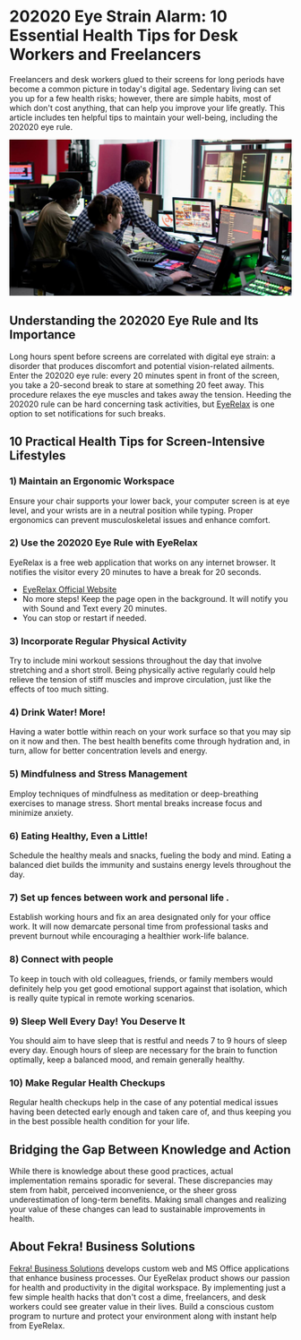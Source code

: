 # 202020 Eye Strain Alarm: 10 Essential Health Tips for Desk Workers and Freelancers
Freelancers and desk workers glued to their screens for long periods have become a common picture in today's digital age. Sedentary living can set you up for a few health risks; however, there are simple habits, most of which don't cost anything, that can help you improve your life greatly. This article includes ten helpful tips to maintain your well-being, including the 202020 eye rule.

![My Image](https://raw.githubusercontent.com/FekraSolutions/Remote-Virtual-Assistance/refs/heads/main/media/screen.jpg)  

## Understanding the 202020 Eye Rule and Its Importance
Long hours spent before screens are correlated with digital eye strain: a disorder that produces discomfort and potential vision-related ailments. Enter the 202020 eye rule: every 20 minutes spent in front of the screen, you take a 20-second break to stare at something 20 feet away. This procedure relaxes the eye muscles and takes away the tension. Heeding the 202020 rule can be hard concerning task activities, but [EyeRelax](https://fekrasolutions.github.io/EyeRelax/) is one option to set notifications for such breaks.
## 10 Practical Health Tips for Screen-Intensive Lifestyles
### 1) Maintain an Ergonomic Workspace
Ensure your chair supports your lower back, your computer screen is at eye level, and your wrists are in a neutral position while typing. Proper ergonomics can prevent musculoskeletal issues and enhance comfort.
### 2) Use the 202020 Eye Rule with EyeRelax
EyeRelax is a free web application that works on any internet browser. It notifies the visitor every 20 minutes to have a break for 20 seconds.
- [EyeRelax Official Website](https://fekrasolutions.github.io/EyeRelax/)  
- No more steps! Keep the page open in the background. It will notify you with Sound and Text every 20 minutes.  
- You can stop or restart if needed.  
### 3) Incorporate Regular Physical Activity 
Try to include mini workout sessions throughout the day that involve stretching and a short stroll. Being physically active regularly could help relieve the tension of stiff muscles and improve circulation, just like the effects of too much sitting.
### 4) Drink Water! More!
Having a water bottle within reach on your work surface so that you may sip on it now and then. The best health benefits come through hydration and, in turn, allow for better concentration levels and energy. 
### 5) Mindfulness and Stress Management 
Employ techniques of mindfulness as meditation or deep-breathing exercises to manage stress. Short mental breaks increase focus and minimize anxiety. 
### 6) Eating Healthy, Even a Little!
Schedule the healthy meals and snacks, fueling the body and mind. Eating a balanced diet builds the immunity and sustains energy levels throughout the day. 
### 7) Set up fences between work and personal life . 
Establish working hours and fix an area designated only for your office work. It will now demarcate personal time from professional tasks and prevent burnout while encouraging a healthier work-life balance.
### 8) Connect with people 
To keep in touch with old colleagues, friends, or family members would definitely help you get good emotional support against that isolation, which is really quite typical in remote working scenarios.
### 9) Sleep Well Every Day! You Deserve It
You should aim to have sleep that is restful and needs 7 to 9 hours of sleep every day. Enough hours of sleep are necessary for the brain to function optimally, keep a balanced mood, and remain generally healthy. 
### 10) Make Regular Health Checkups 
Regular health checkups help in the case of any potential medical issues having been detected early enough and taken care of, and thus keeping you in the best possible health condition for your life.
## Bridging the Gap Between Knowledge and Action
While there is knowledge about these good practices, actual implementation remains sporadic for several. These discrepancies may stem from habit, perceived inconvenience, or the sheer gross underestimation of long-term benefits. Making small changes and realizing your value of these changes can lead to sustainable improvements in health.
## About Fekra! Business Solutions
[Fekra! Business Solutions](https://fekrasolutions.github.io/Remote-Virtual-Assistance/) develops custom web and MS Office applications that enhance business processes. Our EyeRelax product shows our passion for health and productivity in the digital workspace.
By implementing just a few simple health hacks that don't cost a dime, freelancers, and desk workers could see greater value in their lives. Build a conscious custom program to nurture and protect your environment along with instant help from EyeRelax.
